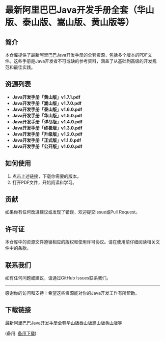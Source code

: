 # 最新阿里巴巴Java开发手册全套（华山版、泰山版、嵩山版、黄山版等）

## 简介
本仓库提供了最新阿里巴巴Java开发手册的全套资源，包括多个版本的PDF文件。这些手册是Java开发者不可或缺的参考资料，涵盖了从基础到高级的开发规范和最佳实践。

## 资源列表
- **Java开发手册「黄山版」v1.7.1.pdf**
- **Java开发手册「嵩山版」v1.7.0.pdf**
- **Java开发手册「泰山版」v1.6.0.pdf**
- **Java开发手册「华山版」v1.5.0.pdf**
- **Java开发手册「详尽版」v1.4.0.pdf**
- **Java开发手册「终极版」v1.3.0.pdf**
- **Java开发手册「升级版」v1.2.0.pdf**
- **Java开发手册「正式版」v1.1.0.pdf**
- **Java开发手册「公开版」v1.0.0.pdf**

## 如何使用
1. 点击上述链接，下载你需要的版本。
2. 打开PDF文件，开始阅读和学习。

## 贡献
如果你有任何改进建议或发现了错误，欢迎提交Issue或Pull Request。

## 许可证
本仓库中的资源文件遵循相应的版权和使用许可协议。请在使用前仔细阅读相关文件中的条款。

## 联系我们
如有任何问题或建议，请通过GitHub Issues联系我们。

---
感谢你的访问和支持！希望这些资源能对你的Java开发工作有所帮助。

## 下载链接
[最新阿里巴巴Java开发手册全套华山版泰山版嵩山版黄山版等](https://pan.quark.cn/s/0d9f6491b141) 

(备用: [备用下载](https://pan.baidu.com/s/1Nmxgq0_td9lPISGPpvt9cg?pwd=1l0b))
